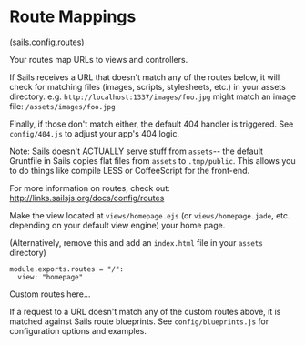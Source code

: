 
Route Mappings
==============
(sails.config.routes)

Your routes map URLs to views and controllers.

If Sails receives a URL that doesn't match any of the routes below,
it will check for matching files (images, scripts, stylesheets, etc.)
in your assets directory.  e.g. `http://localhost:1337/images/foo.jpg`
might match an image file: `/assets/images/foo.jpg`

Finally, if those don't match either, the default 404 handler is triggered.
See `config/404.js` to adjust your app's 404 logic.

Note: Sails doesn't ACTUALLY serve stuff from `assets`-- the default Gruntfile in Sails copies
flat files from `assets` to `.tmp/public`.  This allows you to do things like compile LESS or
CoffeeScript for the front-end.

For more information on routes, check out:
http://links.sailsjs.org/docs/config/routes


Make the view located at `views/homepage.ejs` (or `views/homepage.jade`, etc. depending on your
default view engine) your home page.

(Alternatively, remove this and add an `index.html` file in your `assets` directory)

    module.exports.routes = "/":
      view: "homepage"

Custom routes here...

If a request to a URL doesn't match any of the custom routes above,
it is matched against Sails route blueprints.  See `config/blueprints.js`
for configuration options and examples.
